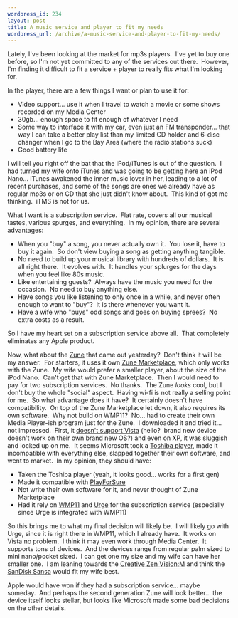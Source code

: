 ```yaml
--- 
wordpress_id: 234
layout: post
title: A music service and player to fit my needs
wordpress_url: /archive/a-music-service-and-player-to-fit-my-needs/
---
```


<p>Lately, I've been looking at the market for mp3s players.&nbsp; I've yet to buy one before, so I'm not yet committed to any of the services out there.&nbsp; However, I'm finding it difficult to fit a service + player to really fits what I'm looking for.</p> <p>In the player, there are a few things I want or plan to use it for:</p> <ul> <li>Video support... use it when I travel to watch a movie or some shows recorded on my Media Center  <li>30gb... enough space to fit enough of whatever I need  <li>Some way to interface it with my car, even just an FM transponder... that way I can take a better play list than my limited CD holder and 6-disc changer when I go to the Bay Area (where the radio stations suck)  <li>Good battery life</li></ul> <p>I will tell you right off the bat that the iPod/iTunes is out of the question.&nbsp; I had turned my wife onto iTunes and was going to be getting here an iPod Nano... iTunes awakened the inner music lover in her, leading to a lot of recent purchases, and some of the songs are ones we already have as regular mp3s or on CD that she just didn't know about.&nbsp; This kind of got me thinking.&nbsp; iTMS is not for us.</p> <p>What I want is a subscription service.&nbsp; Flat rate, covers all our musical tastes, various spurges, and everything.&nbsp; In my opinion, there are several advantages:</p> <ul> <li>When you "buy" a song, you never actually own it.&nbsp; You lose it, have to buy it again.&nbsp; So don't view buying a song as getting anything tangible.  <li>No need to build up your musical library with hundreds of dollars.&nbsp; It is all right there.&nbsp; It evolves with.&nbsp; It handles your splurges for the days when you feel like 80s music.  <li>Like entertaining guests?&nbsp; Always have the music you need for the occasion.&nbsp; No need to buy anything else.  <li>Have songs you like listening to only once in a while, and never often enough to want to "buy"?&nbsp; It is there whenever you want it.  <li>Have a wife who "buys" odd songs and goes on buying sprees?&nbsp; No extra costs as a result.</li></ul> <p>So I have my heart set on a subscription service above all.&nbsp; That completely eliminates any Apple product.</p> <p>Now, what about the <a href="http://www.zune.net/">Zune</a> that came out yesterday?&nbsp; Don't think it will be my answer.&nbsp; For starters, it uses it own <a href="http://www.zune.net/en-us/meetzune/zunemarketplace.htm">Zune Marketplace</a>, which only works with the Zune.&nbsp; My wife would prefer a smaller player, about the size of the iPod Nano.&nbsp; Can't get that with Zune Marketplace.&nbsp; Then I would need to pay for two subscription services.&nbsp; No thanks.&nbsp; The Zune <em>looks</em> cool, but I don't buy the whole "social" aspect.&nbsp; Having wi-fi is not really a selling point for me.&nbsp; So what advantage does it have?&nbsp; It certainly doesn't have compatibility.&nbsp; On top of the Zune Marketplace let down, it also requires its own software.&nbsp; Why not build on WMP11?&nbsp; No... had to create their own Media Player-ish program just for the Zune.&nbsp; I downloaded it and tried it... not impressed.&nbsp; First, it <a href="http://www.zune.net/en-US/meetzune/software/undetected_OS.htm">doesn't support Vista</a> (hello?&nbsp; brand new device doesn't work on their own brand new OS?) and even on XP, it was sluggish and locked up on me.&nbsp; It seems Microsoft took a <a href="http://www.newegg.com/Product/Product.asp?Item=N82E16855167008">Toshiba player</a>, made it incompatible with everything else, slapped together their own software, and went to market.&nbsp; In my opinion, they should have:</p> <ul> <li>Taken the Toshiba player (yeah, it looks good... works for a first gen)  <li>Made it compatible with <a href="http://www.playsforsure.com/">PlayForSure</a>  <li>Not write their own software for it, and never thought of Zune Marketplace  <li>Had it rely on <a href="http://www.microsoft.com/windows/windowsmedia/default.mspx">WMP11</a> and <a href="http://www.urge.com/switch/index.jhtml?section=home">Urge</a> for the subscription service (especially since Urge is integrated with WMP11)</li></ul> <p>So this brings me to what my final decision will likely be.&nbsp; I will likely go with Urge, since it is right there in WMP11, which I already have.&nbsp; It works on Vista no problem.&nbsp; I think it may even work through Media Center.&nbsp; It supports tons of devices.&nbsp; And the devices range from regular palm sized to mini nano/pocket sized.&nbsp; I can get one my size and my wife can have her smaller one.&nbsp;&nbsp;I am leaning towards the <a href="http://us.creative.com/redirect.asp?id=1367">Creative Zen Vision:M</a>&nbsp;and think the <a href="http://www.newegg.com/Product/Product.asp?Item=N82E16855125012">SanDisk Sansa</a> would fit my wife best.</p> <p>Apple would have won if they had&nbsp;a subscription service... maybe someday.&nbsp; And perhaps the second generation Zune will look better... the device itself looks stellar, but looks like Microsoft made some bad decisions on the other details.</p>
         
